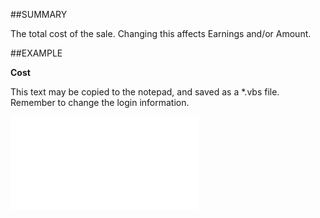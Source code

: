 

##SUMMARY

The total cost of the sale. Changing this affects Earnings and/or Amount.


##EXAMPLE

**Cost**

This text may be copied to the notepad, and saved as a *.vbs file. Remember to change the login information.

![](../../Examples/vbs/SOSale.Cost.vbs.txt)





